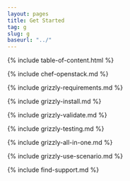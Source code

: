 ```yaml
---
layout: pages
title: Get Started
tag: g
slug: g
baseurl: "../"
---
```


<!-- Table of Contents (Grizzly + Havana) -->
{% include table-of-content.html %}

<!-- About Chef and OpenStack (Grizzly + Havana) -->
{% include chef-openstack.md %}

<!-- Requirements (Grizzly) -->
{% include grizzly-requirements.md %}

<!-- Install (Grizzly) -->
{% include grizzly-install.md %}

<!-- Using/Validating (Grizzly) -->
{% include grizzly-validate.md %}

<!-- Testing (Grizzly) -->
{% include grizzly-testing.md %}

<!-- All-in-One (Grizzly) -->
{% include grizzly-all-in-one.md %}

<!-- Use Scenario (Grizzly) -->
{% include grizzly-use-scenario.md %}

<!-- Find Support (Grizzly + Havana) -->
{% include find-support.md %}